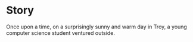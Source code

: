 # Story
Once upon a time, on a surprisingly sunny and warm day in Troy, a young computer science student ventured outside. 
